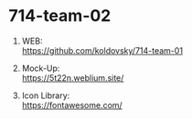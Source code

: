 # 714-team-02
1. WEB:<br>
https://github.com/koldovsky/714-team-01

2. Mock-Up:<br>
https://5t22n.weblium.site/

3. Icon Library:<br>
https://fontawesome.com/
